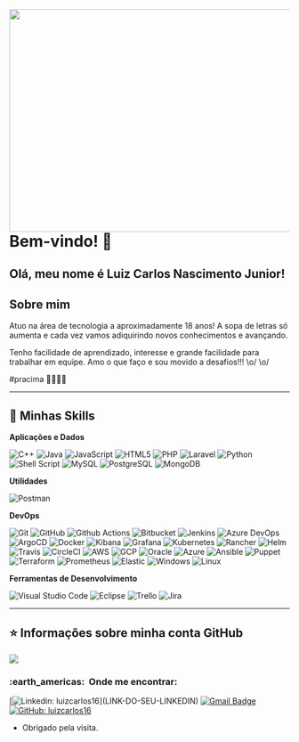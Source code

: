 <img align="right" width="600" height="400" src="https://cdn.faun.dev/prod/media/public/original_images/devOps-cloud-native.gif">
 
# Bem-vindo! 👋
 
##  Olá, meu nome é  <strong>Luiz Carlos Nascimento Junior!</strong> 
 
## Sobre mim

Atuo na área de tecnologia a aproximadamente 18 anos!
A sopa de letras só aumenta e cada vez vamos adiquirindo novos conhecimentos e avançando.

Tenho facilidade de aprendizado, interesse e grande facilidade para trabalhar em equipe. 
Amo o que faço e sou movido a desafios!!! \o/ \o/

#pracima 🚀🚀🚀🚀

----

## 🚀 Minhas Skills

**Aplicações e Dados**

  ![C++](https://img.shields.io/badge/-C++-333333?style=flat&logo=C%2B%2B&logoColor=00599C)
  ![Java](https://img.shields.io/badge/-Java-333333?style=flat&logo=Java&logoColor=007396)
  ![JavaScript](https://img.shields.io/badge/-JavaScript-333333?style=flat&logo=javascript)
  ![HTML5](https://img.shields.io/badge/-HTML5-333333?style=flat&logo=HTML5)
  ![PHP](https://img.shields.io/badge/PHP-333333?style=flat&logo=php)
  ![Laravel](https://img.shields.io/badge/Laravel-333333?style=flat&logo=laravel)
  ![Python](https://img.shields.io/badge/Python-333333?style=flat&logo=python)
  ![Shell Script](https://img.shields.io/badge/Shell_Script-333333?style=flat&logo=gnu-bash)
  ![MySQL](https://img.shields.io/badge/-MySQL-333333?style=flat&logo=mysql)
  ![PostgreSQL](https://img.shields.io/badge/PostgreSQL-333333?style=flat&logo=postgresql)
  ![MongoDB](https://img.shields.io/badge/MongoDB-333333?style=flat&logo=mongodb)
  

**Utilidades**

  ![Postman](https://img.shields.io/badge/-Postman-333333?style=flat&logo=postman)

**DevOps**

  ![Git](https://img.shields.io/badge/-Git-333333?style=flat&logo=git)
  ![GitHub](https://img.shields.io/badge/-GitHub-333333?style=flat&logo=github)
  ![Github Actions](https://img.shields.io/badge/GitHub_Actions-333333?style=flat&logo=github-actions)
  ![Bitbucket](https://img.shields.io/badge/-Bitbucket-333333?style=flat&logo=bitbucket)
  ![Jenkins](https://img.shields.io/badge/Jenkins-333333?style=flat&logo=jenkins)
  ![Azure DevOps](https://img.shields.io/badge/Azure_DevOps-333333?style=flat&logo=azure-devops)
  ![ArgoCD](https://img.shields.io/badge/Argo%20CD-333333?style=flat&logo=argo)
  ![Docker](https://img.shields.io/badge/-Docker-333333?style=flat&logo=docker)
  ![Kibana](https://img.shields.io/badge/Kibana-333333?style=flat&logo=Kibana)
  ![Grafana](https://img.shields.io/badge/Grafana-333333?style=flat&logo=grafana)
  ![Kubernetes](https://img.shields.io/badge/Kubernetes-333333?style=flat&logo=kubernetes)
  ![Rancher](https://img.shields.io/badge/Rancher-333333?style=flat&logo=rancher)
  ![Helm](https://img.shields.io/badge/Helm-333333?style=flat&logo=Helm)
  ![Travis](https://img.shields.io/badge/-Travis-333333?style=flat&logo=travis)
  ![CircleCI](https://img.shields.io/badge/CircleCI-333333?style=flat&logo=circleci)
  ![AWS](https://img.shields.io/badge/Amazon_AWS-333333?style=flat&logo=aws)
  ![GCP](https://img.shields.io/badge/Google_Cloud-333333?style=flat&logo=google-cloud)
  ![Oracle](https://img.shields.io/badge/Oracle-333333?style=flat&logo=oracle)
  ![Azure](https://img.shields.io/badge/Microsoft_Azure-333333?style=flat&logo=microsoft-azure)
  ![Ansible](https://img.shields.io/badge/Ansible-333333?style=flat&logo=ansible)
  ![Puppet](https://img.shields.io/badge/Puppet-333333?style=flat&logo=puppet)
  ![Terraform](https://img.shields.io/badge/Terraform-333333?style=flat&logo=terraform)
  ![Prometheus](https://img.shields.io/badge/Prometheus-333333?style=flat&logo=prometheus)
  ![Elastic](https://img.shields.io/badge/Elastic-333333?style=flat&logo=elastic)
  ![Windows](https://img.shields.io/badge/Windows-333333?style=flat&logo=windows)
  ![Linux](https://img.shields.io/badge/Linux-333333?style=flat&logo=linux)

**Ferramentas de Desenvolvimento**

  ![Visual Studio Code](https://img.shields.io/badge/-Visual%20Studio%20Code-333333?style=flat&logo=visual-studio-code&logoColor=007ACC)
  ![Eclipse](https://img.shields.io/badge/-Eclipse-333333?style=flat&logo=eclipse-ide&logoColor=2C2255)
  ![Trello](https://img.shields.io/badge/-Trello-333333?style=flat&logo=trello&logoColor=007ACC)
  ![Jira](https://img.shields.io/badge/Jira-333333?style=flat&logo=Jira)

  
---


## ⭐ Informações sobre minha conta GitHub
<img align='center' src="https://github-readme-stats.vercel.app/api?username=luizcarlos16&show_icons=true&title_color=FFA500&text_color=af552e&icon_color=FFFF00&bg_color=1C1C1C&cache_seconds=2300">

<h3> :earth_americas: &nbsp;Onde me encontrar: </h3> 

[![Linkedin: luizcarlos16](https://img.shields.io/badge/-luizcarlos16-blue?style=flat-square&logo=Linkedin&logoColor=white&link=[https://linkedin.com/in/luizcarlos16](https://linkedin.com/in/luizcarlos16))](LINK-DO-SEU-LINKEDIN)
[![Gmail Badge](https://img.shields.io/badge/-luiz.carlos.nascimento.jr@gmail.com-006bed?style=flat-square&logo=Gmail&logoColor=white&link=mailto:luiz.carlos.nascimento.jr@gmail.com)](mailto:luiz.carlos.nascimento.jr@gmail.com)
[![GitHub: luizcarlos16]( https://img.shields.io/github/followers/VanessaSwerts?label=follow&style=social)](https://github.com/luizcarlos16)

 
- Obrigado pela visita. 
